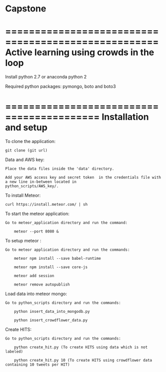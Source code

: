 # Capstone

====================================================
    Active learning using crowds in the loop
====================================================

Install python 2.7 or anaconda python 2

Required python packages: pymongo, boto and boto3

==========================================
		Installation and setup
==========================================

To clone the application:

	git clone (git url)

Data and AWS key:

    Place the data files inside the 'data' directory.

    Add your AWS access key and secret token  in the credentials file with a new line in-between located in
    python_scripts/AWS_key/.

To install Meteor:

	curl https://install.meteor.com/ | sh

To start the meteor application:

    Go to meteor_application directory and run the command:

	    meteor --port 8080 &

To setup meteor :

    Go to meteor application directory and run the commands:

	    meteor npm install --save babel-runtime

	    meteor npm install --save core-js

	    meteor add session

	    meteor remove autopublish


Load data into meteor mongo:

    Go to python_scripts directory and run the commands:

	    python insert_data_into_mongodb.py

	    python insert_crowdflower_data.py

Create HITS:

    Go to python_scripts directory and run the commands:

	    python create_hit.py (To create HITS using data which is not labeled)

	    python create_hit.py 10 (To create HITS using crowdflower data containing 10 tweets per HIT)
